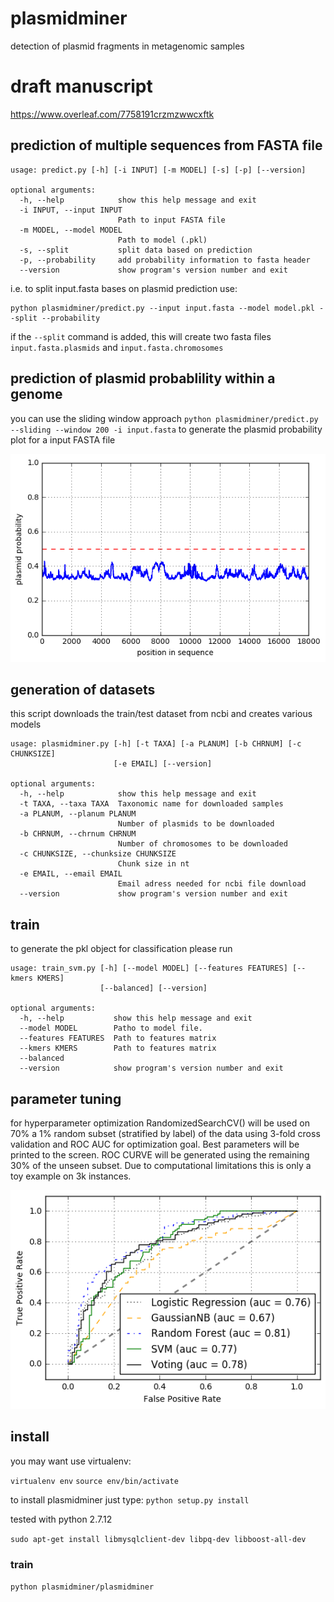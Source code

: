 # plasmidminer

detection of plasmid fragments in metagenomic samples

# draft manuscript
https://www.overleaf.com/7758191crzmzwwcxftk


## prediction of multiple sequences from FASTA file

```
usage: predict.py [-h] [-i INPUT] [-m MODEL] [-s] [-p] [--version]

optional arguments:
  -h, --help            show this help message and exit
  -i INPUT, --input INPUT
                        Path to input FASTA file
  -m MODEL, --model MODEL
                        Path to model (.pkl)
  -s, --split           split data based on prediction
  -p, --probability     add probability information to fasta header
  --version             show program's version number and exit
```

i.e. to split input.fasta bases on plasmid prediction use:

```
python plasmidminer/predict.py --input input.fasta --model model.pkl --split --probability
```

if the `--split` command is added, this will create two fasta files `input.fasta.plasmids` and `input.fasta.chromosomes`

## prediction of plasmid probablility within a genome

you can use the sliding window approach `python plasmidminer/predict.py --sliding --window 200 -i input.fasta` to generate the plasmid probability plot for a input FASTA file

![alt text](chr.png "plasmid probability")

## generation of datasets

this script downloads the train/test dataset from ncbi and creates various models

```
usage: plasmidminer.py [-h] [-t TAXA] [-a PLANUM] [-b CHRNUM] [-c CHUNKSIZE]
                       [-e EMAIL] [--version]

optional arguments:
  -h, --help            show this help message and exit
  -t TAXA, --taxa TAXA  Taxonomic name for downloaded samples
  -a PLANUM, --planum PLANUM
                        Number of plasmids to be downloaded
  -b CHRNUM, --chrnum CHRNUM
                        Number of chromosomes to be downloaded
  -c CHUNKSIZE, --chunksize CHUNKSIZE
                        Chunk size in nt
  -e EMAIL, --email EMAIL
                        Email adress needed for ncbi file download
  --version             show program's version number and exit

```


## train
to generate the pkl object for classification please run
```
usage: train_svm.py [-h] [--model MODEL] [--features FEATURES] [--kmers KMERS]
                    [--balanced] [--version]

optional arguments:
  -h, --help           show this help message and exit
  --model MODEL        Patho to model file.
  --features FEATURES  Path to features matrix
  --kmers KMERS        Path to features matrix
  --balanced
  --version            show program's version number and exit
```


## parameter tuning

for hyperparameter optimization RandomizedSearchCV() will be used on 70% a 1% random subset (stratified by label) of the data using 3-fold cross validation and ROC AUC for optimization goal. Best parameters will be printed to the screen. ROC CURVE will be generated using the remaining 30% of the unseen subset. Due to computational limitations this is only a toy example on 3k instances. 

![alt text](index.png "ROC")

## install
you may want use virtualenv:

`virtualenv env`
`source env/bin/activate`

to install plasmidminer just type: `python setup.py install`

tested with python 2.7.12


`sudo apt-get install libmysqlclient-dev libpq-dev libboost-all-dev`

### train
`python plasmidminer/plasmidminer`

